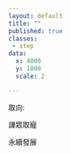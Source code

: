```yaml
---
layout: default
title: ""
published: true
classes:
 - step
data:
  x: 4000
  y: 1000
  scale: 2

---
```


取向:

譁眾取寵

永續發展

